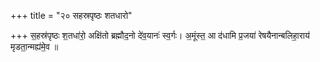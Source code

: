 +++
title = "२० सहस्रपृष्ठः शतधारो"

+++
स॒हस्र॑पृष्ठः श॒तधा॑रो॒ अक्षि॑तो ब्रह्मौद॒नो दे॑व॒यानः॑ स्व॒र्गः। अ॒मूंस्त॒ आ द॑धामि प्र॒जया॑ रेषयैनान्बलिहा॒राय॑ मृडता॒न्मह्य॑मे॒व ॥